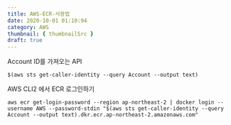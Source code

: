```yaml
---
title: AWS-ECR-사용법
date: 2020-10-01 01:10:94
category: AWS
thumbnail: { thumbnailSrc }
draft: true
---
```


Account ID를 가져오는 API
```shell
$(aws sts get-caller-identity --query Account --output text)
```

AWS CLI2 에서 ECR 로그인하기
```shell
aws ecr get-login-password --region ap-northeast-2 | docker login --username AWS --password-stdin "$(aws sts get-caller-identity --query Account --output text).dkr.ecr.ap-northeast-2.amazonaws.com"
```

